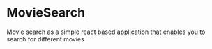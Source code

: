 # MovieSearch
Movie search as a simple react based application that enables you to search for different movies
